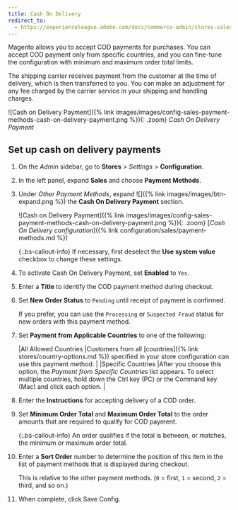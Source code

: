 ```yaml
---
title: Cash On Delivery
redirect_to:
  - https://experienceleague.adobe.com/docs/commerce-admin/stores-sales/payments/offline/cash-on-delivery.html
---
```


Magento allows you to accept COD payments for purchases. You can accept COD payment only from specific countries, and you can fine-tune the configuration with minimum and maximum order total limits.

The shipping carrier receives payment from the customer at the time of delivery, which is then transferred to you. You can make an adjustment for any fee charged by the carrier service in your shipping and handling charges.

![Cash on Delivery Payment]({% link images/images/config-sales-payment-methods-cash-on-delivery-payment.png %}){: .zoom}
_Cash On Delivery Payment_

## Set up cash on delivery payments

1. On the _Admin_ sidebar, go to **Stores** > _Settings_ > **Configuration**.

1. In the left panel, expand **Sales** and choose **Payment Methods**.

1. Under _Other Payment Methods_, expand ![]({% link images/images/btn-expand.png %}) the **Cash On Delivery Payment** section.

   ![Cash on Delivery Payment]({% link images/images/config-sales-payment-methods-cash-on-delivery-payment.png %}){: .zoom}
   [_Cash On Delivery configuration_]({% link configuration/sales/payment-methods.md %})

   {:.bs-callout-info}
   If necessary, first deselect the **Use system value** checkbox to change these settings.

1. To activate Cash On Delivery Payment, set **Enabled** to `Yes`.

1. Enter a **Title** to identify the COD payment method during checkout.

1. Set **New Order Status** to `Pending` until receipt of payment is confirmed.

   If you prefer, you can use the `Processing` or `Suspected Fraud` status for new orders with this payment method.

1. Set **Payment from Applicable Countries** to one of the following:

   |All Allowed Countries |Customers from all [countries]({% link stores/country-options.md %}) specified in your store configuration can use this payment method. |
   |Specific Countries |After you choose this option, the _Payment from Specific Countries_ list appears. To select multiple countries, hold down the Ctrl key (PC) or the Command key (Mac) and click each option. |

1. Enter the **Instructions** for accepting delivery of a COD order.

1. Set **Minimum Order Total** and **Maximum Order Total** to the order amounts that are required to qualify for COD payment.

   {:.bs-callout-info}
   An order qualifies if the total is between, or matches, the minimum or maximum order total.

1. Enter a **Sort Order** number to determine the position of this item in the list of payment methods that is displayed during checkout.

   This is relative to the other payment methods. (`0` = first, `1` = second, `2` = third, and so on.)

1. When complete, click <span class="btn">Save Config</span>.
